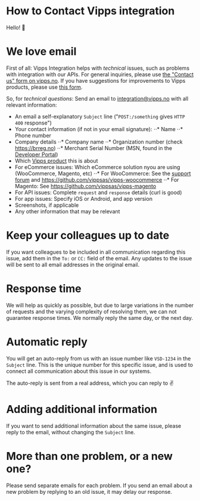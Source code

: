 # How to Contact Vipps integration

Hello! 👋

# We love email

First of all: Vipps Integration helps with _technical_ issues, such as
problems with integration with our APIs. For general inquiries, please use
[the "Contact us" form on vipps.no](https://www.vipps.no/privat/kontakt-oss).
If you have suggestions for improvements to Vipps products,
please use [this form](https://www.vipps.no/tips-og-tilbakemeldinger).

So, for *technical questions*: Send an email to integration@vipps.no with all relevant information:

* An email a self-explanatory `Subject` line ("`POST:/something` gives `HTTP 400` response")
* Your contact information (if not in your email signature):
⋅⋅* Name
⋅⋅* Phone number
* Company details
⋅⋅* Company name
⋅⋅* Organization number (check https://brreg.no)
⋅⋅* Merchant Serial Number (MSN, found in the [Developer Portal](vipps-developer-portal-getting-started.md))
* Which [Vipps product](https://www.vipps.no/bedrift) this is about
* For eCommerce issues: Which eCommerce solution nyou are using (WooCommerce, Magento, etc)
⋅⋅* For WooCommerce: See the [support forum](https://wordpress.org/support/plugin/woo-vipps) and https://github.com/vippsas/vipps-woocommerce
⋅⋅* For Magento: See https://github.com/vippsas/vipps-magento
* For API issues: Complete `request` and `response` details (curl is good)
* For app issues: Specify iOS or Android, and app version
* Screenshots, if applicable
* Any other information that may be relevant

# Keep your colleagues up to date

If you want colleagues to be included in all communication regarding this issue,
add them in the `To:` or `CC:` field of the email. Any updates to the issue will be
sent to all email addresses in the original email.

# Response time

We will help as quickly as possible, but due to large variations in the number
of requests and the varying complexity of resolving them, we can not guarantee response times.
We normally reply the same day, or the next day. 

# Automatic reply

You will get an auto-reply from us with an issue number like `VSD-1234` in the `Subject` line.
This is the unique number for this specific issue, and is used to connect all communication
about this issue in our systems.

The auto-reply is sent from a real address, which you can reply to ✌️

# Adding additional information

If you want to send additional information about the same issue,
please reply to the email, without changing the `Subject` line.

# More than one problem, or a new one?

Please send separate emails for each problem. If you send an email about a
new problem by replying to an old issue, it may delay our response.
